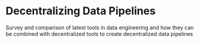 # Decentralizing Data Pipelines

Survey and comparison of latest tools in data engineering and how they can be combined with decentralized tools to create decentralized data pipelines
